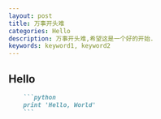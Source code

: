 ```yaml
---
layout: post
title: 万事开头难
categories: Hello
description: 万事开头难,希望这是一个好的开始.
keywords: keyword1, keyword2
---
```


## Hello

```markdown
    ```python
    print 'Hello, World'
    ```
```
